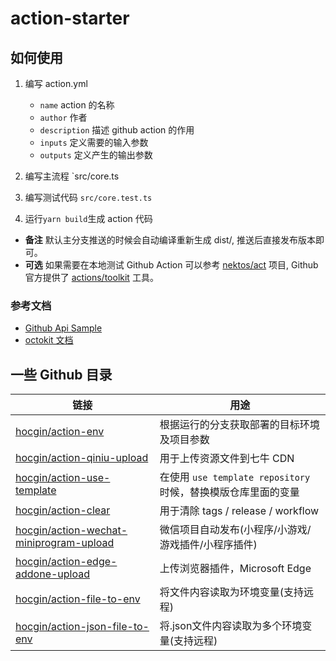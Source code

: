 # action-starter

## 如何使用

1. 编写 action.yml
    - `name` action 的名称
    - `author` 作者
    - `description` 描述 github action 的作用
    - `inputs` 定义需要的输入参数
    - `outputs` 定义产生的输出参数

2. 编写主流程 `src/core.ts
3. 编写测试代码 `src/core.test.ts`
4. 运行`yarn build`生成 action 代码

- **备注** 默认主分支推送的时候会自动编译重新生成 dist/, 推送后直接发布版本即可。
- **可选** 如果需要在本地测试 Github Action 可以参考 [nektos/act](https://github.com/nektos/act) 项目, Github
  官方提供了 [actions/toolkit](https://github.com/actions/toolkit) 工具。

### 参考文档

- [Github Api Sample](https://gist.github.com/queq1890/125e74e1fa33397d2508a6ca4badac83)
- [octokit 文档](https://octokit.github.io/rest.js)

## 一些 Github 目录

| 链接                                                                                                    | 用途                                           |
|-------------------------------------------------------------------------------------------------------|----------------------------------------------|
| [hocgin/action-env](https://github.com/hocgin/action-env)                                             | 根据运行的分支获取部署的目标环境及项目参数                        |
| [hocgin/action-qiniu-upload](https://github.com/hocgin/action-qiniu-upload)                           | 用于上传资源文件到七牛 CDN                              |
| [hocgin/action-use-template](https://github.com/hocgin/action-use-template)                           | 在使用 `use template repository` 时候，替换模版仓库里面的变量 |
| [hocgin/action-clear](https://github.com/hocgin/action-clear)                                         | 用于清除 tags / release / workflow               |
| [hocgin/action-wechat-miniprogram-upload](https://github.com/hocgin/action-wechat-miniprogram-upload) | 微信项目自动发布(小程序/小游戏/游戏插件/小程序插件)                 |
| [hocgin/action-edge-addone-upload](https://github.com/hocgin/action-edge-addone-upload)               | 上传浏览器插件，Microsoft Edge                       |
| [hocgin/action-file-to-env](https://github.com/hocgin/action-file-to-env)                             | 将文件内容读取为环境变量(支持远程)                           |
| [hocgin/action-json-file-to-env](https://github.com/hocgin/action-json-file-to-env)                   | 将.json文件内容读取为多个环境变量(支持远程)                    |

